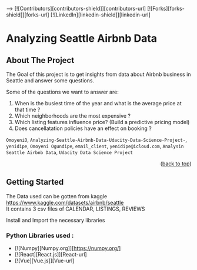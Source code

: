 <!-- PROJECT SHIELDS -->
-->
[![Contributors][contributors-shield]][contributors-url]
[![Forks][forks-shield]][forks-url]
[![LinkedIn][linkedin-shield]][linkedin-url]

# Analyzing Seattle Airbnb Data

<!-- ABOUT THE PROJECT -->
## About The Project

The Goal of this project is to get insights from data about Airbnb business in Seattle and answer some questions.

Some of the questions we want to answer are:
1. When is the busiest time of the year and what is the average price at that time ?
2. Which neighborhoods are the most expensive ?
3. Which listing features influence price? (Build a predictive pricing model)
4. Does cancellatation policies have an effect on booking ?

`OmoyeniO`, `Analyzing-Seattle-Airbnb-Data-Udacity-Data-Science-Project-`, `yenidipe`, `Omoyeni Ogundipe`, `email_client`, `yenidipe@icloud.com`, `Analysin Seattle Airbnb Data`, `Udacity Data Science Project`

<p align="right">(<a href="#readme-top">back to top</a>)</p>

<!-- GETTING STARTED -->
## Getting Started

The Data used can be gotten from kaggle https://www.kaggle.com/datasets/airbnb/seattle  
It contains 3 csv files of CALENDAR, LISTINGS, REVIEWS

Install and Import the necessary libraries


### Python Libraries used :

* [![Numpy][Numpy.org]][https://numpy.org/]
* [![React][React.js]][React-url]
* [![Vue][Vue.js]][Vue-url]


